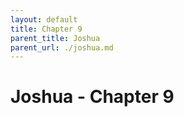 ```yaml
---
layout: default
title: Chapter 9
parent_title: Joshua
parent_url: ./joshua.md
---
```


# Joshua - Chapter 9
